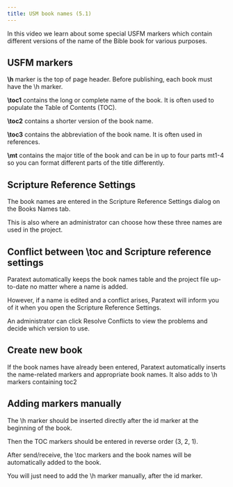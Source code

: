 ```yaml
---
title: USM book names (5.1)
---
```


In this video we learn about some special USFM markers which contain different versions of the name of the Bible book for various purposes.

## USFM markers

**\\h** marker is the top of page header. Before publishing, each book must have the \\h marker.

**\\toc1** contains the long or complete name of the book. It is often used to populate the Table of Contents (TOC).

**\\toc2** contains a shorter version of the book name.

**\\toc3** contains the abbreviation of the book name. It is often used in references.

**\\mt** contains the major title of the book and can be in up to four parts mt1-4 so you can format different parts of the title differently.

## Scripture Reference Settings

The book names are entered in the Scripture Reference Settings dialog on the Books Names tab.

This is also where an administrator can choose how these three names are used in the project.

## Conflict between \\toc and Scripture reference settings

Paratext automatically keeps the book names table and the project file up-to-date no matter where a name is added.

However, if a name is edited and a conflict arises, Paratext will inform you of it when you open the Scripture Reference Settings.

An administrator can click Resolve Conflicts to view the problems and decide which version to use.

## Create new book

If the book names have already been entered, Paratext automatically inserts the name-related markers and appropriate book names. It also adds to \\h markers containing toc2

## Adding markers manually

The \\h marker should be inserted directly after the id marker at the beginning of the book.

Then the TOC markers should be entered in reverse order (3, 2, 1).

After send/receive, the \\toc markers and the book names will be automatically added to the book.

You will just need to add the \\h marker manually, after the id marker.

